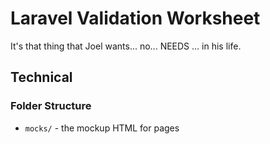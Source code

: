# Laravel Validation Worksheet

It's that thing that Joel wants... no... NEEDS ... in his life.

## Technical

### Folder Structure

* `mocks/` - the mockup HTML for pages